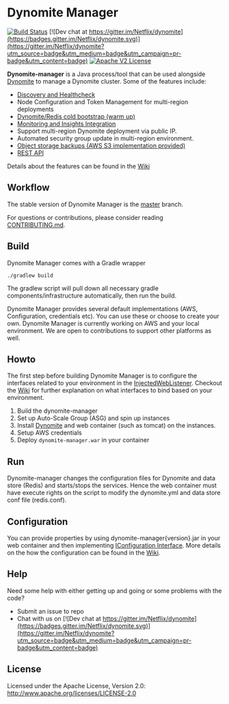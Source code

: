# Dynomite Manager

[![Build Status](https://travis-ci.org/Netflix/dynomite-manager.svg)](https://travis-ci.org/Netflix/dynomite-manager)
[![Dev chat at https://gitter.im/Netflix/dynomite](https://badges.gitter.im/Netflix/dynomite.svg)](https://gitter.im/Netflix/dynomite?utm_source=badge&utm_medium=badge&utm_campaign=pr-badge&utm_content=badge)
[![Apache V2 License](http://img.shields.io/badge/license-Apache%20V2-blue.svg)](https://github.com/Netflix/dynomite-manager/blob/dev/LICENSE)


**Dynomite-manager** is a Java process/tool that can be used alongside [Dynomite](https://github.com/Netflix/dynomite) to manage a Dynomite cluster. Some of the features include:
- [Discovery and Healthcheck](https://github.com/Netflix/dynomite-manager/wiki/Discovery-and-Healthcheck)
- Node Configuration and Token Management for multi-region deployments
- [Dynomite/Redis cold bootstrap (warm up)](https://github.com/Netflix/dynomite-manager/wiki/Cold-Bootstraping)
- [Monitoring and Insights Integration](https://github.com/Netflix/dynomite-manager/wiki/Monitoring-and-Insights-Integration)
- Support multi-region Dynomite deployment via public IP.
- Automated security group update in multi-region environment.
- [Object storage backups (AWS S3 implementation provided)](https://github.com/Netflix/dynomite-manager/wiki/S3-Backups-and-Restores)
- [REST API](https://github.com/Netflix/dynomite-manager/wiki/REST-API)

Details about the features can be found in the [Wiki](https://github.com/Netflix/dynomite-manager/wiki)

## Workflow

The stable version of Dynomite Manager is the [master]( https://github.com/Netflix/dynomite-manager/tree/master ) branch. 

For questions or contributions, please consider reading [CONTRIBUTING.md](CONTRIBUTING.md).

## Build

Dynomite Manager comes with a Gradle wrapper

    ./gradlew build

The gradlew script will pull down all necessary gradle components/infrastructure automatically, then run the build.

Dynomite Manager provides several default implementations (AWS, Configuration, credentials etc). You can use these or choose to create your own. Dynomite Manager is currently working on AWS and your local environment. We are open to contributions to support other platforms as well. 

## Howto

The first step before building Dynomite Manager is to configure the interfaces related to your environment in the [InjectedWebListener](https://github.com/Netflix/dynomite-manager/blob/dev/dynomitemanager/src/main/java/com/netflix/dynomitemanager/InjectedWebListener.java). Checkout the [Wiki](https://github.com/Netflix/dynomite-manager/wiki/Configuration) for further explanation on what interfaces to bind based on your environment. 

1. Build the dynomite-manager
2. Set up Auto-Scale Group (ASG) and spin up instances
3. Install [Dynomite](https://github.com/Netflix/dynomite) and web container (such as tomcat) on the instances.
4. Setup AWS credentials
5. Deploy `dynomite-manager.war` in your container

## Run
Dynomite-manager changes the configuration files for Dynomite and data store (Redis) and starts/stops the services. Hence the web container must have execute rights on the script to modify the dynomite.yml and data store conf file (redis.conf).

## Configuration

You can provide properties by using dynomite-manager{version}.jar in your web container and then implementing [IConfiguration Interface](https://github.com/Netflix/dynomite-manager/blob/master/dynomitemanager/src/main/java/com/netflix/dynomitemanager/sidecore/IConfiguration.java). More details on the how the configuration can be found in the [Wiki](https://github.com/Netflix/dynomite-manager/wiki/Configuration).

## Help

Need some help with either getting up and going or some problems with the code?

   * Submit an issue to repo
   * Chat with us on [![Dev chat at https://gitter.im/Netflix/dynomite](https://badges.gitter.im/Netflix/dynomite.svg)](https://gitter.im/Netflix/dynomite?utm_source=badge&utm_medium=badge&utm_campaign=pr-badge&utm_content=badge)

## License

Licensed under the Apache License, Version 2.0: http://www.apache.org/licenses/LICENSE-2.0
